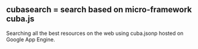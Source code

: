 cubasearch = search based on micro-framework cuba.js
----------------------------------------------------

   Searching all the best resources on the web using cuba.jsonp hosted on Google App Engine.